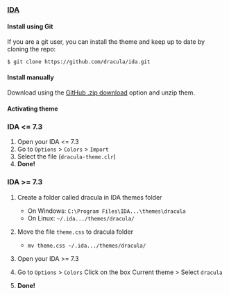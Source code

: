 ### [IDA](https://www.hex-rays.com/products/ida/)

#### Install using Git

If you are a git user, you can install the theme and keep up to date by cloning the repo:

    $ git clone https://github.com/dracula/ida.git

#### Install manually

Download using the [GitHub .zip download](https://github.com/dracula/ida/archive/master.zip) option and unzip them.

#### Activating theme

### IDA <= 7.3
1. Open your IDA <= 7.3
2. Go to `Options` > `Colors` > `Import`
3. Select the file (`dracula-theme.clr`)
4. **Done!**

### IDA >= 7.3
1. Create a folder called dracula in IDA themes folder
    - On Windows: `C:\Program Files\IDA...\themes\dracula`
    - On Linux: `~/.ida.../themes/dracula/`

2. Move the file `theme.css` to dracula folder
    - `mv theme.css ~/.ida.../themes/dracula/`

3. Open your IDA >= 7.3
4. Go to `Options` > `Colors` Click on the box Current theme > Select `dracula`
5. **Done!**